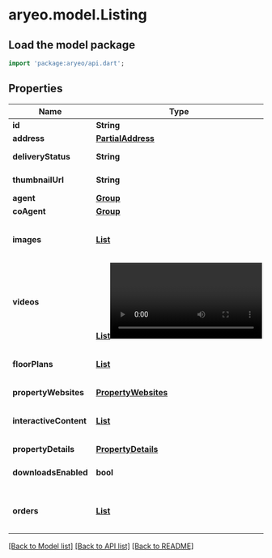 # aryeo.model.Listing

## Load the model package
```dart
import 'package:aryeo/api.dart';
```

## Properties
Name | Type | Description | Notes
------------ | ------------- | ------------- | -------------
**id** | **String** | ID of the listing. | 
**address** | [**PartialAddress**](PartialAddress.md) |  | 
**deliveryStatus** | **String** | Has this listing been delivered? | 
**thumbnailUrl** | **String** | Thumbnail URL for the listing. | [optional] 
**agent** | [**Group**](Group.md) |  | [optional] 
**coAgent** | [**Group**](Group.md) |  | [optional] 
**images** | [**List<Image>**](Image.md) | images | [optional] [default to const []]
**videos** | [**List<Video>**](Video.md) | videos | [optional] [default to const []]
**floorPlans** | [**List<FloorPlan>**](FloorPlan.md) | floor_plans | [optional] [default to const []]
**propertyWebsites** | [**PropertyWebsites**](PropertyWebsites.md) |  | [optional] 
**interactiveContent** | [**List<InteractiveContent>**](InteractiveContent.md) | interactive_content | [optional] [default to const []]
**propertyDetails** | [**PropertyDetails**](PropertyDetails.md) |  | [optional] 
**downloadsEnabled** | **bool** | Are downloads enabled for this listing? | 
**orders** | [**List<Order>**](Order.md) | orders | [optional] [default to const []]

[[Back to Model list]](../README.md#documentation-for-models) [[Back to API list]](../README.md#documentation-for-api-endpoints) [[Back to README]](../README.md)


